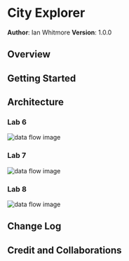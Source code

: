 # City Explorer

**Author**: Ian Whitmore
**Version**: 1.0.0

## Overview
<!-- Provide a high level overview of what this application is and why you are building it, beyond the fact that it's an assignment for this class. (i.e. What's your problem domain?) -->

## Getting Started
<!-- What are the steps that a user must take in order to build this app on their own machine and get it running? -->

## Architecture

### Lab 6
  
  <img src="assets/lab06dataflow.png" alt="data flow image">

### Lab 7

  <img src="assets/lab07dataflow.JPG" alt="data flow image">

### Lab 8

  <img src="assets/lab08dataflow.png" alt="data flow image">

## Change Log

<!-- Use this area to document the iterative changes made to your application as each feature is successfully implemented. Use time stamps. Here's an example:

01-01-2001 4:59pm - Application now has a fully-functional express server, with a GET route for the location resource. -->

## Credit and Collaborations
<!-- Give credit (and a link) to other people or resources that helped you build this application. -->